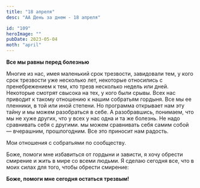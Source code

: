 ```yaml
---
title: "18 апреля"
desc: "АА День за днем - 18 апреля"

id: "109"
heroImage: ""
pubDate: 2023-05-04
moth: "april"
---
```


**Все мы равны перед болезнью**

Многие из нас, имея маленький срок трезвости, завидовали тем, у кого срок
трезвости уже несколько лет, некоторые относились с пренебрежением к тем, кто
трезв несколько недель или дней. Некоторые смотрят свысока на тех, у кого были
срывы. Всех нас приводит к такому отношению к нашим собратьям гордыня. Все мы
ее пленники, в той или иной степени. Но программа открывает нам эту тайну и мы
можем разобраться в себе. А разобравшись, понимаем, что мы не хуже других, что
у всех у нас одна и та же болезнь. Не надо сравнивать себя с другими. мы можем
сравнивать себя самим собой — вчерашним, прошлогодним. Все это приносит нам
радость.

Мои отношения с собратьями по сообществу.

Боже, помоги мне избавиться от гордыни и зависти, я хочу обрести смирение и
жить в мире со всеми людьми. Я сделаю сегодня все, что в моих силах для того,
чтобы обрести смирение:

**Боже, помоги мне сегодня остаться трезвым!**
